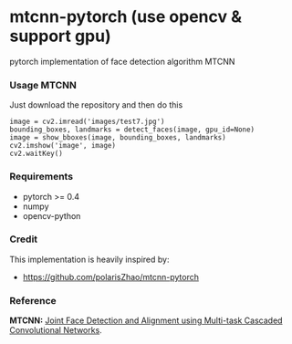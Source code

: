 # mtcnn-pytorch (use opencv & support gpu)
pytorch implementation of  face detection algorithm  MTCNN

### Usage MTCNN

Just download the repository and then do this

```
image = cv2.imread('images/test7.jpg')
bounding_boxes, landmarks = detect_faces(image, gpu_id=None)
image = show_bboxes(image, bounding_boxes, landmarks)
cv2.imshow('image', image)
cv2.waitKey()
```

### Requirements

- pytorch >= 0.4
- numpy
- opencv-python

### Credit

This implementation is heavily inspired by:

- https://github.com/polarisZhao/mtcnn-pytorch

### Reference

**MTCNN:** [Joint Face Detection and Alignment using Multi-task Cascaded Convolutional Networks](https://arxiv.org/abs/1604.02878).

